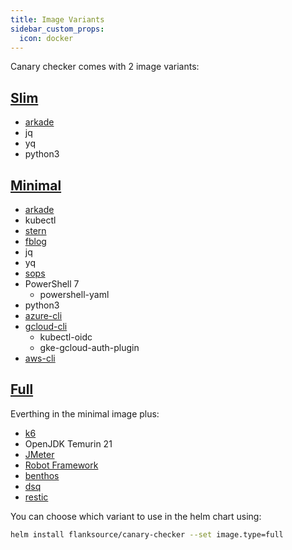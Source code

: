 ```yaml
---
title: Image Variants
sidebar_custom_props:
  icon: docker
---
```


Canary checker comes with 2 image variants:

## [Slim](https://github.com/flanksource/canary-checker/blob/master/build/slim/Dockerfile)

- [arkade](https://github.com/alexellis/arkade)
- jq
- yq
- python3

## [Minimal](https://github.com/flanksource/canary-checker/blob/master/build/minimal/Dockerfile)

- [arkade](https://github.com/alexellis/arkade)
- kubectl
- [stern](https://github.com/stern/stern)
- [fblog](https://github.com/brocode/fblog)
- jq
- yq
- [sops](https://github.com//mozilla/sops)
- PowerShell 7
  - powershell-yaml
- python3
- [azure-cli](https://learn.microsoft.com/en-us/cli/azure/)
- [gcloud-cli](https://cloud.google.com/sdk/gcloud)
  - kubectl-oidc
  - gke-gcloud-auth-plugin
- [aws-cli](https://aws.amazon.com/cli/)

## [Full](https://github.com/flanksource/canary-checker/blob/master/build/full/Dockerfile)

Everthing in the minimal image plus:

- [k6](https://github.com/grafana/k6)
- OpenJDK Temurin 21
- [JMeter](https://jmeter.apache.org/)
- [Robot Framework](https://robotframework.org/)
- [benthos](https://benthos.dev)
- [dsq](https://github.com/multiprocessio/dsq)
- [restic](https://restic.net/)

You can choose which variant to use in the helm chart using:

```bash
helm install flanksource/canary-checker --set image.type=full
```
